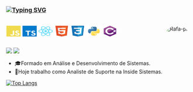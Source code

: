 ### [![Typing SVG](https://readme-typing-svg.herokuapp.com/?color=1FEB00&size=35&center=true&vCenter=true&width=1000&lines=Hi,+My+name+is+Luis+Henrique!;I'm+22+years+old;I+from+Brasil,+PR;Be+Welcome+to+My+Portfolio!+:%29)](https://git.io/typing-svg)

<div style="display: inline_block"><br>
  <img align="center" alt="Rafa-Js" height="30" width="40" src="https://raw.githubusercontent.com/devicons/devicon/master/icons/javascript/javascript-plain.svg">
  <img align="center" alt="Rafa-Ts" height="30" width="40" src="https://raw.githubusercontent.com/devicons/devicon/master/icons/typescript/typescript-plain.svg">
  <img align="center" alt="Rafa-React" height="30" width="40" src="https://raw.githubusercontent.com/devicons/devicon/master/icons/react/react-original.svg">
  <img align="center" alt="Rafa-HTML" height="30" width="40" src="https://raw.githubusercontent.com/devicons/devicon/master/icons/html5/html5-original.svg">
  <img align="center" alt="Rafa-CSS" height="30" width="40" src="https://raw.githubusercontent.com/devicons/devicon/master/icons/css3/css3-original.svg">
  <img align="center" alt="Rafa-Python" height="30" width="40" src="https://raw.githubusercontent.com/devicons/devicon/master/icons/python/python-original.svg">
  <img align="center" alt="Rafa-Csharp" height="30" width="40" src="https://raw.githubusercontent.com/devicons/devicon/master/icons/csharp/csharp-original.svg">
  <img align="right" alt="Rafa-pic" height="150" style="border-radius:50px;" 
  src="https://media.licdn.com/dms/image/D4D03AQHa3KMTCyaJEA/profile-displayphoto-shrink_800_800/0/1673353039010?e=1681948800&v=beta&t=TzTZe7RC4rvqME8-Wf4SjhtHmZy4LxYrBIk4mV2hswA">
</div>
  
  ##
 
<div> 
  <a href="https://www.instagram.com/luishenriquedcg/" target="_blank"><img src="https://img.shields.io/badge/-Instagram-%23E4405F?style=for-the-badge&logo=instagram&logoColor=white" target="_blank"></a>
  <a href="https://www.linkedin.com/in/luis-henrique-901aaa1a1/" target="_blank"><img src="https://img.shields.io/badge/-LinkedIn-%230077B5?style=for-the-badge&logo=linkedin&logoColor=white" target="_blank"></a> 
  
</div>

- :mortar_board:Formado em Análise e Desenvolvimento de Sistemas.
- :purple_heart:Hoje trabalho como Analiste de Suporte na Inside Sistemas.

[![Top Langs](https://github-readme-stats.vercel.app/api/top-langs/?username=LuisHenriqueCG)](https://github.com/LuisHenriqueCG?tab=repositories)
